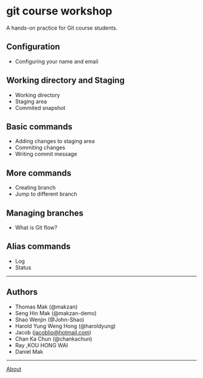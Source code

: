 # git course workshop

A hands-on practice for Git course students.

## Configuration

- Configuring your name and email

## Working directory and Staging

- Working directory
- Staging area
- Commited snapshot

## Basic commands

- Adding changes to staging area
- Commiting changes
- Writing commit message

## More commands

- Creating branch
- Jump to different branch

## Managing branches

- What is Git flow?

## Alias commands

- Log
- Status

------

## Authors

- Thomas Mak (@makzan)
- Seng Hin Mak (@makzan-demo)
- Shao Wenjin (@John-Shao)
- Harold Yung Weng Hong (@haroldyung)
- Jacob (jacoblio@hotmail.com)
- Chan Ka Chun (@chankachun)
- Ray ,KOU HONG WAI
- Daniel Mak

-----

[About](./about.md)
